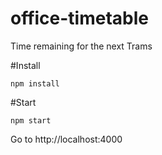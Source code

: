 # office-timetable
Time remaining for the next Trams

#Install

  ```
  npm install
  ```

#Start

  ```
  npm start
  ```
  
Go to http://localhost:4000
